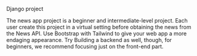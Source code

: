 <p>Django project</p>
<p>The news app project is a beginner and intermediate-level project. Each user create this project in a virtual setting before obtaining the news from the News API. Use Bootstrap with Tailwind to give your web app a more endaging appearance. Try Building a backend as well, though, for beginners, we recommend focusing just on the front-end part.</p>